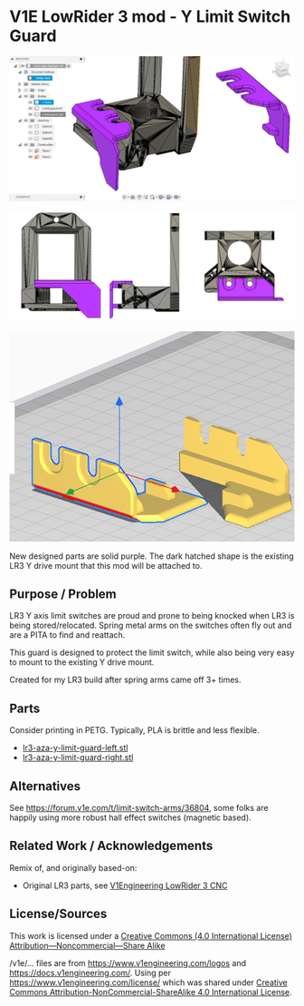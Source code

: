  # V1E LowRider 3 mod - Y Limit Switch Guard

![image](render_ortho.png)

![image](render.png)

![image](print.png)


New designed parts are solid purple.  The dark hatched shape is the existing LR3 Y drive mount that this mod will be attached to.

## Purpose / Problem
LR3 Y axis limit switches are proud and prone to being knocked when LR3 is being stored/relocated.  Spring metal arms on the switches often fly out and are a PITA to find and reattach.

This guard is designed to protect the limit switch, while also being very easy to mount to the existing Y drive mount.

Created for my LR3 build after spring arms came off 3+ times.

## Parts
Consider printing in PETG.  Typically, PLA is brittle and less flexible.

- [lr3-aza-y-limit-guard-left.stl](lr3-aza-y-limit-guard-left.stl)
- [lr3-aza-y-limit-guard-right.stl](lr3-aza-y-limit-guard-right.stl)

## Alternatives

See https://forum.v1e.com/t/limit-switch-arms/36804, some folks are happily using more robust hall effect switches (magnetic based).

## Related Work / Acknowledgements
Remix of, and originally based-on:

- Original LR3 parts, see [V1Engineering LowRider 3 CNC](https://docs.v1engineering.com/lowrider)


## License/Sources
This work is licensed under a [Creative Commons (4.0 International License)
Attribution—Noncommercial—Share Alike](http://creativecommons.org/licenses/by-nc-sa/4.0/)

/v1e/... files are from https://www.v1engineering.com/logos and https://docs.v1engineering.com/.  Using per https://www.v1engineering.com/license/ which was shared under [Creative Commons Attribution-NonCommercial-ShareAlike 4.0 International License](https://creativecommons.org/licenses/by-nc-sa/4.0/).
